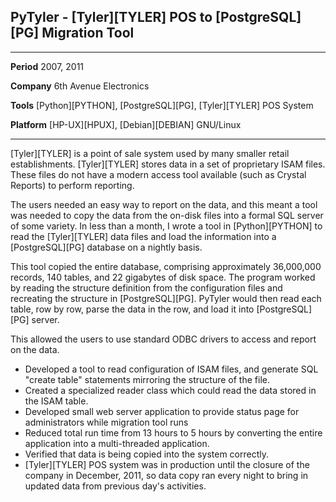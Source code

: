 ## PyTyler - [Tyler][TYLER] POS to [PostgreSQL][PG] Migration Tool

------------ -------------------------------------------------------------------------------------------
**Period**   2007, 2011

**Company**  6th Avenue Electronics

**Tools**    [Python][PYTHON], [PostgreSQL][PG], [Tyler][TYLER] POS System

**Platform** [HP-UX][HPUX], [Debian][DEBIAN] GNU/Linux
------------ -------------------------------------------------------------------------------------------

[Tyler][TYLER] is a point of sale system used by many smaller retail establishments. [Tyler][TYLER] stores data in a set of proprietary ISAM files. These files do not have a modern access tool available (such as Crystal Reports) to perform reporting.

The users needed an easy way to report on the data, and this meant a tool was needed to copy the data from the on-disk files into a formal SQL server of some variety. In less than a month, I wrote a tool in [Python][PYTHON] to read the [Tyler][TYLER] data files and load the information into a [PostgreSQL][PG] database on a nightly basis.

This tool copied the entire database, comprising approximately 36,000,000 records, 140 tables, and 22 gigabytes of disk space. The program worked by reading the structure definition from the configuration files and recreating the structure in [PostgreSQL][PG]. PyTyler would then read each table, row by row, parse the data in the row, and load it into [PostgreSQL][PG] server.

This allowed the users to use standard ODBC drivers to access and report on the data.

* Developed a tool to read configuration of ISAM files, and generate SQL "create table" statements mirroring the structure of the file.
* Created a specialized reader class which could read the data stored in the ISAM table.
* Developed small web server application to provide status page for administrators while migration tool runs
* Reduced total run time from 13 hours to 5 hours by converting the entire application into a multi-threaded application.
* Verified that data is being copied into the system correctly.
* [Tyler][TYLER] POS system was in production until the closure of the company in December, 2011, so data copy ran every night to bring in updated data from previous day's activities.
